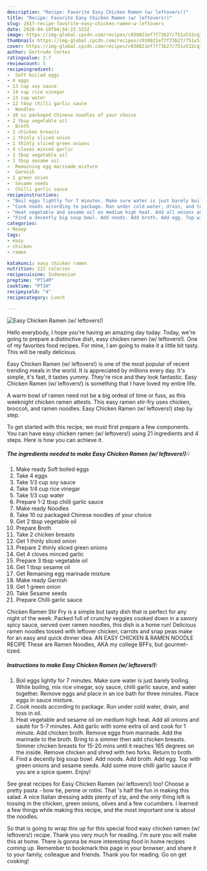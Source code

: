```yaml
---
description: "Recipe: Favorite Easy Chicken Ramen (w/ leftovers!)"
title: "Recipe: Favorite Easy Chicken Ramen (w/ leftovers!)"
slug: 2617-recipe-favorite-easy-chicken-ramen-w-leftovers
date: 2020-04-10T04:54:23.533Z
image: https://img-global.cpcdn.com/recipes/c038821ef7f73b27/751x532cq70/easy-chicken-ramen-w-leftovers-recipe-main-photo.jpg
thumbnail: https://img-global.cpcdn.com/recipes/c038821ef7f73b27/751x532cq70/easy-chicken-ramen-w-leftovers-recipe-main-photo.jpg
cover: https://img-global.cpcdn.com/recipes/c038821ef7f73b27/751x532cq70/easy-chicken-ramen-w-leftovers-recipe-main-photo.jpg
author: Gertrude Cortez
ratingvalue: 3.7
reviewcount: 5
recipeingredient:
-  Soft boiled eggs
- 4 eggs
- 13 cup soy sauce
- 14 cup rice vinegar
- 13 cup water
- 12 tbsp chilli garlic sauce
-  Noodles
- 10 oz packaged Chinese noodles of your choice
- 2 tbsp vegetable oil
-  Broth
- 2 chicken breasts
- 1 thinly sliced onion
- 2 thinly sliced green onions
- 4 cloves minced garlic
- 3 tbsp vegetable oil
- 1 tbsp sesame oil
-  Remaining egg marinade mixture
-  Garnish
- 1 green onion
-  Sesame seeds
-  Chilli garlic sauce
recipeinstructions:
- "Boil eggs lightly for 7 minutes. Make sure water is just barely boiling. While boiling, mix rice vinegar, soy sauce, chilli garlic sauce, and water together. Remove eggs and place in an ice bath for three minutes. Place eggs in sauce mixture."
- "Cook noods according to package. Run under cold water, drain, and toss in oil."
- "Heat vegetable and sesame oil on medium high heat. Add all onions and sauté for 5-7 minutes. Add garlic with some extra oil and cook for 1 minute. Add chicken broth. Remove eggs from marinade. Add the marinade to the broth. Bring to a simmer then add chicken breasts. Simmer chicken breasts for 15-20 mins until it reaches 165 degrees on the inside. Remove chicken and shred with two forks. Return to broth."
- "Find a decently big soup bowl. Add noods. Add broth. Add egg. Top with green onions and sesame seeds. Add some more chilli garlic sauce if you are a spice queen. Enjoy!"
categories:
- Resep
tags:
- easy
- chicken
- ramen

katakunci: easy chicken ramen
nutrition: 222 calories
recipecuisine: Indonesian
preptime: "PT14M"
cooktime: "PT1H"
recipeyield: "4"
recipecategory: Lunch

---
```



![Easy Chicken Ramen (w/ leftovers!)](https://img-global.cpcdn.com/recipes/c038821ef7f73b27/751x532cq70/easy-chicken-ramen-w-leftovers-recipe-main-photo.jpg)

Hello everybody, I hope you're having an amazing day today. Today, we're going to prepare a distinctive dish, easy chicken ramen (w/ leftovers!). One of my favorites food recipes. For mine, I am going to make it a little bit tasty. This will be really delicious.

Easy Chicken Ramen (w/ leftovers!) is one of the most popular of recent trending meals in the world. It is appreciated by millions every day. It's simple, it's fast, it tastes yummy. They're nice and they look fantastic. Easy Chicken Ramen (w/ leftovers!) is something that I have loved my entire life.

A warm bowl of ramen need not be a big ordeal of time or fuss, as this weeknight chicken ramen attests. This easy ramen stir-fry uses chicken, broccoli, and ramen noodles. Easy Chicken Ramen (w/ leftovers!) step by step.


To get started with this recipe, we must first prepare a few components. You can have easy chicken ramen (w/ leftovers!) using 21 ingredients and 4 steps. Here is how you can achieve it.

##### The ingredients needed to make Easy Chicken Ramen (w/ leftovers!)::

1. Make ready  Soft boiled eggs
1. Take 4 eggs
1. Take 1/3 cup soy sauce
1. Take 1/4 cup rice vinegar
1. Take 1/3 cup water
1. Prepare 1-2 tbsp chilli garlic sauce
1. Make ready  Noodles
1. Take 10 oz packaged Chinese noodles of your choice
1. Get 2 tbsp vegetable oil
1. Prepare  Broth
1. Take 2 chicken breasts
1. Get 1 thinly sliced onion
1. Prepare 2 thinly sliced green onions
1. Get 4 cloves minced garlic
1. Prepare 3 tbsp vegetable oil
1. Get 1 tbsp sesame oil
1. Get  Remaining egg marinade mixture
1. Make ready  Garnish
1. Get 1 green onion
1. Take  Sesame seeds
1. Prepare  Chilli garlic sauce


Chicken Ramen Stir Fry is a simple but tasty dish that is perfect for any night of the week. Packed full of crunchy veggies cooked down in a savory spicy sauce, served over ramen noodles, this dish is a home run! Delicious ramen noodles tossed with leftover chicken, carrots and snap peas make for an easy and quick dinner idea. AN EASY CHICKEN &amp; RAMEN NOODLE RECIPE These are Ramen Noodles, AKA my college BFFs, but gourmet-tized. 

##### Instructions to make Easy Chicken Ramen (w/ leftovers!):

1. Boil eggs lightly for 7 minutes. Make sure water is just barely boiling. While boiling, mix rice vinegar, soy sauce, chilli garlic sauce, and water together. Remove eggs and place in an ice bath for three minutes. Place eggs in sauce mixture.
1. Cook noods according to package. Run under cold water, drain, and toss in oil.
1. Heat vegetable and sesame oil on medium high heat. Add all onions and sauté for 5-7 minutes. Add garlic with some extra oil and cook for 1 minute. Add chicken broth. Remove eggs from marinade. Add the marinade to the broth. Bring to a simmer then add chicken breasts. Simmer chicken breasts for 15-20 mins until it reaches 165 degrees on the inside. Remove chicken and shred with two forks. Return to broth.
1. Find a decently big soup bowl. Add noods. Add broth. Add egg. Top with green onions and sesame seeds. Add some more chilli garlic sauce if you are a spice queen. Enjoy!


See great recipes for Easy Chicken Ramen (w/ leftovers!) too! Choose a pretty pasta - bow tie, penne or rotini. That &#39;s half the fun in making this salad. A nice Italian dressing adds plenty of zip, and the only thing left is tossing in the chicken, green onions, olives and a few cucumbers. I learned a few things while making this recipe, and the most important one is about the noodles. 

So that is going to wrap this up for this special food easy chicken ramen (w/ leftovers!) recipe. Thank you very much for reading. I'm sure you will make this at home. There is gonna be more interesting food in home recipes coming up. Remember to bookmark this page in your browser, and share it to your family, colleague and friends. Thank you for reading. Go on get cooking!
